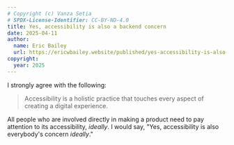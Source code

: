 ```yaml
---
# Copyright (c) Vanza Setia
# SPDX-License-Identifier: CC-BY-ND-4.0
title: Yes, accessibility is also a backend concern
date: 2025-04-11
author:
  name: Eric Bailey
  url: https://ericwbailey.website/published/yes-accessibility-is-also-a-backend-concern/
copyright:
  year: 2025
---
```


I strongly agree with the following:

> Accessibility is a holistic practice that touches every aspect of creating a digital experience.

All people who are involved directly in making a product need to pay attention to its accessibility, *ideally*. I would say, "Yes, accessibility is also everybody's concern *ideally*."
